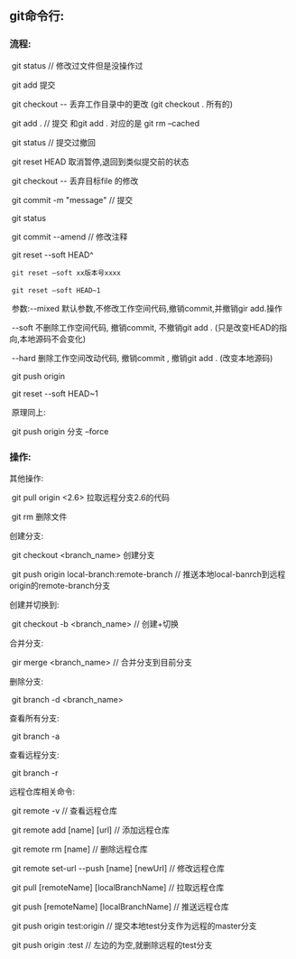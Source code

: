 ## git命令行:

### 流程:

​	git status // 修改过文件但是没操作过

​		git add <file> 提交

​		git checkout -- <file> 丢弃工作目录中的更改 (git checkout . 所有的)

​	git add .	// 提交      和git add . 对应的是 git rm –cached

​	git status // 提交过撤回

​		git reset HEAD <file>  取消暂停,退回到类似提交前的状态

​		git checkout -- <file>  丢弃目标file 的修改

​	git  commit -m "message" // 提交

​	git status

​		git commit --amend // 修改注释

​		git reset --soft HEAD^

​		`git reset –soft xx版本号xxxx`

​		`git reset –soft HEAD~1`

​			参数:--mixed 默认参数,不修改工作空间代码,撤销commit,并撤销gir add.操作

​				--soft 不删除工作空间代码, 撤销commit, 不撤销git add . (只是改变HEAD的指向,本地源码不会变化)

​				--hard 删除工作空间改动代码, 撤销commit , 撤销git add . (改变本地源码)

​	git  push origin <branch>

​	git reset --soft HEAD~1

​		原理同上:

​		git push origin 分支 –force



### 操作:

其他操作:

​	git pull origin <2.6> 拉取远程分支2.6的代码

​	git rm <file> 删除文件

创建分支:

​	git checkout <branch_name> 创建分支

​	git push origin local-branch:remote-branch // 推送本地local-banrch到远程origin的remote-branch分支

创建并切换到:

​	git checkout -b <branch_name> // 创建+切换

合并分支:

​	gir merge <branch_name> // 合并分支到目前分支

删除分支:

​	git branch -d <branch_name>

查看所有分支:

​	git branch -a

查看远程分支:

​	git branch -r

远程仓库相关命令:

​	git remote -v	// 查看远程仓库

​	git remote add [name] [url]	// 添加远程仓库

​	git remote rm [name] 	// 删除远程仓库

​	git remote set-url --push [name] [newUrl]	// 修改远程仓库

​	git pull [remoteName] [localBranchName]	// 拉取远程仓库

​	git push [remoteName] [localBranchName]	// 推送远程仓库 



​	git push origin test:origin // 提交本地test分支作为远程的master分支

​	git push origin :test	// 左边的为空,就删除远程的test分支